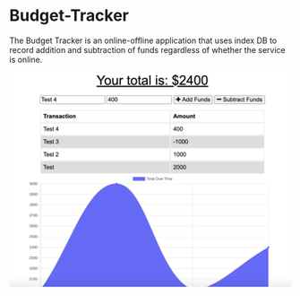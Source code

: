 # Budget-Tracker

The Budget Tracker is an online-offline application that uses index DB to record addition and subtraction of funds regardless of whether the service is online.



![](./public/images/budget.png)